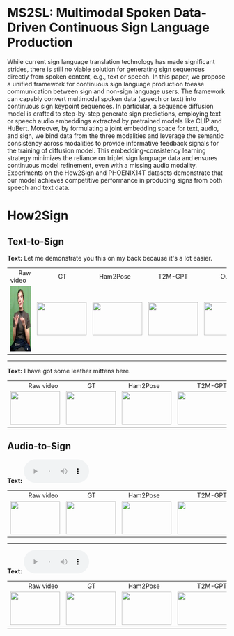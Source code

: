 # MS2SL: Multimodal Spoken Data-Driven Continuous Sign Language Production
While current sign language translation technology has made significant strides, there is still no viable solution for generating sign sequences directly from spoken content, e.g., text or speech. 
In this paper, we propose a unified framework for continuous sign language production toease communication between sign and non-sign language users. The framework can capably convert multimodal 
spoken data (speech or text) into continuous sign keypoint sequences. In particular, a sequence diffusion model is crafted to step-by-step generate sign predictions, employing text or speech audio 
embeddings extracted by pretrained models like CLIP and HuBert. Moreover, by formulating a joint embedding space for text, audio, and sign, we bind data from the three modalities and leverage the 
semantic consistency across modalities to provide informative feedback signals for the training of diffusion model. This embedding-consistency learning strategy minimizes the reliance on triplet 
sign language data and ensures continuous model refinement, even with a missing audio modality. Experiments on the How2Sign and PHOENIX14T datasets demonstrate that our model achieves competitive 
performance in producing signs from both speech and text data.

# How2Sign
## Text-to-Sign
**Text:** Let me demonstrate you this on my back because it's a lot easier.

<table style="width: 100%; margin-left: auto; margin-right: auto;">
    <tr>
    	<td> &nbsp;&nbsp;&nbsp;&nbsp;&nbsp;Raw video </td>
    	<td> &nbsp;&nbsp;&nbsp;&nbsp;&nbsp;&nbsp;&nbsp;&nbsp;&nbsp;&nbsp;&nbsp;&nbsp; GT </td>
	<td> &nbsp;&nbsp;&nbsp; Ham2Pose </td>
	<td> &nbsp;&nbsp;&nbsp;&nbsp;&nbsp; T2M-GPT </td>
	<td> &nbsp;&nbsp;&nbsp;&nbsp;&nbsp;&nbsp;&nbsp;&nbsp;&nbsp; Ours </td>
    </tr>
    <tr>
    	<td><img src="samples/fzOH00UZg84_2-8-rgb_front/fzOH00UZg84_2-8-rgb_front.gif" width="114" height="150"></td>
    	<td><img src="path_to_your_gif.gif" width="114" height="76"></td>
    	<td><img src="path_to_your_gif.gif" width="114" height="76"></td>
	<td><img src="path_to_your_gif.gif" width="114" height="76"></td>
	<td><img src="path_to_your_gif.gif" width="114" height="76"></td>
    </tr>
</table>

-------------------------------------------------------------------------------------------------------------------------------------------------------------------------------------------------------------

**Text:** I have got some leather mittens here.

<table style="width: 100%; margin-left: auto; margin-right: auto;">
    <tr>
    	<td> &nbsp;&nbsp;&nbsp;&nbsp;&nbsp;&nbsp;&nbsp;&nbsp;&nbsp;&nbsp; Raw video </td>
    	<td> &nbsp;&nbsp;&nbsp;&nbsp;&nbsp;&nbsp;&nbsp;&nbsp;&nbsp;&nbsp;&nbsp;&nbsp; GT </td>
	<td> &nbsp;&nbsp;&nbsp; Ham2Pose </td>
	<td> &nbsp;&nbsp;&nbsp;&nbsp;&nbsp;&nbsp;&nbsp;&nbsp;&nbsp;&nbsp;&nbsp; T2M-GPT </td>
	<td> &nbsp;&nbsp;&nbsp;&nbsp;&nbsp;&nbsp;&nbsp;&nbsp;&nbsp;&nbsp; Ours </td>
    </tr>
    <tr>
    	<td><img src="path_to_your_gif.gif" width="114" height="76"></td>
    	<td><img src="path_to_your_gif.gif" width="114" height="76"></td>
    	<td><img src="path_to_your_gif.gif" width="114" height="76"></td>
	<td><img src="path_to_your_gif.gif" width="114" height="76"></td>
	<td><img src="path_to_your_gif.gif" width="114" height="76"></td>
    </tr>
</table>


## Audio-to-Sign

**Text:**
<audio src="./samples/ss_reverb/1221-135766-0003_0.0018.wav" controls style="width: 150px;"></audio>

<table style="width: 100%; margin-left: auto; margin-right: auto;">
    <tr>
    	<td> &nbsp;&nbsp;&nbsp;&nbsp;&nbsp;&nbsp;&nbsp;&nbsp;&nbsp;&nbsp; Raw video </td>
    	<td> &nbsp;&nbsp;&nbsp;&nbsp;&nbsp;&nbsp;&nbsp;&nbsp;&nbsp;&nbsp;&nbsp;&nbsp; GT </td>
	<td> &nbsp;&nbsp;&nbsp; Ham2Pose </td>
	<td> &nbsp;&nbsp;&nbsp;&nbsp;&nbsp;&nbsp;&nbsp;&nbsp;&nbsp;&nbsp;&nbsp; T2M-GPT </td>
	<td> &nbsp;&nbsp;&nbsp;&nbsp;&nbsp;&nbsp;&nbsp;&nbsp;&nbsp;&nbsp; Ours </td>
    </tr>
    <tr>
    	<td><img src="path_to_your_gif.gif" width="114" height="76"></td>
    	<td><img src="path_to_your_gif.gif" width="114" height="76"></td>
    	<td><img src="path_to_your_gif.gif" width="114" height="76"></td>
	<td><img src="path_to_your_gif.gif" width="114" height="76"></td>
	<td><img src="path_to_your_gif.gif" width="114" height="76"></td>
    </tr>
</table>

-------------------------------------------------------------------------------------------------------------------------------------------------------------------------------------------------------------

**Text:**
<audio src="./samples/ss_reverb/1221-135766-0003_0.0018.wav" controls style="width: 150px;"></audio>

<table style="width: 100%; margin-left: auto; margin-right: auto;">
    <tr>
    	<td> &nbsp;&nbsp;&nbsp;&nbsp;&nbsp;&nbsp;&nbsp;&nbsp;&nbsp;&nbsp; Raw video </td>
    	<td> &nbsp;&nbsp;&nbsp;&nbsp;&nbsp;&nbsp;&nbsp;&nbsp;&nbsp;&nbsp;&nbsp;&nbsp; GT </td>
	<td> &nbsp;&nbsp;&nbsp; Ham2Pose </td>
	<td> &nbsp;&nbsp;&nbsp;&nbsp;&nbsp;&nbsp;&nbsp;&nbsp;&nbsp;&nbsp;&nbsp; T2M-GPT </td>
	<td> &nbsp;&nbsp;&nbsp;&nbsp;&nbsp;&nbsp;&nbsp;&nbsp;&nbsp;&nbsp; Ours </td>
    </tr>
    <tr>
    	<td><img src="path_to_your_gif.gif" width="114" height="76"></td>
    	<td><img src="path_to_your_gif.gif" width="114" height="76"></td>
    	<td><img src="path_to_your_gif.gif" width="114" height="76"></td>
	<td><img src="path_to_your_gif.gif" width="114" height="76"></td>
	<td><img src="path_to_your_gif.gif" width="114" height="76"></td>
    </tr>
</table>
